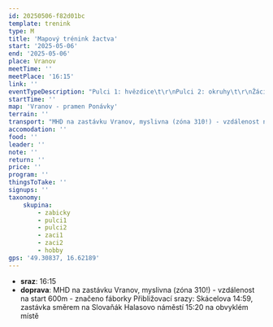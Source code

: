 ```yaml
---
id: 20250506-f82d01bc
template: trenink
type: M
title: 'Mapový trénink žactva'
start: '2025-05-06'
end: '2025-05-06'
place: Vranov
meetTime: ''
meetPlace: '16:15'
link: ''
eventTypeDescription: "Pulci 1: hvězdice\t\r\nPulci 2: okruhy\t\r\nŽáci 1: okruhy (s odrazovými body do azimutu)\t\r\nŽáci 2: koridor\t\r\nHobby: paměťák"
startTime: ''
map: 'Vranov - pramen Ponávky'
terrain: ''
transport: "MHD na zastávku Vranov, myslivna (zóna 310!) - vzdálenost na start 600m - značeno fáborky\r\nPřibližovací srazy:\r\nSkácelova 14:59, zastávka směrem na Slovaňák\r\nHalasovo náměstí 15:20 na obvyklém místě"
accomodation: ''
food: ''
leader: ''
note: ''
return: ''
price: ''
program: ''
thingsToTake: ''
signups: ''
taxonomy:
    skupina:
        - zabicky
        - pulci1
        - pulci2
        - zaci1
        - zaci2
        - hobby
gps: '49.30837, 16.62189'
---
```


* **sraz**: 16:15
* **doprava**: MHD na zastávku Vranov, myslivna (zóna 310!) - vzdálenost na start 600m - značeno fáborky
Přibližovací srazy:
Skácelova 14:59, zastávka směrem na Slovaňák
Halasovo náměstí 15:20 na obvyklém místě
